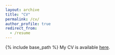 ```yaml
---
layout: archive
title: "CV"
permalink: /cv/
author_profile: true
redirect_from:
  - /resume
---
```


{% include base_path %}
My CV is available <a href="https://isalant.github.io/files/HP_CV_Salant_082725.pdf">here</a>.
